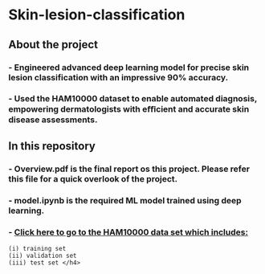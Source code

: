 # Skin-lesion-classification

## About the project
### - Engineered advanced deep learning model for precise skin lesion classification with an impressive 90% accuracy.
### - Used the HAM10000 dataset to enable automated diagnosis, empowering dermatologists with eﬃcient and accurate skin disease assessments.

## In this repository
### - Overview.pdf is the final report os this project. Please refer this file for a quick overlook of the project.
### - model.ipynb is the required ML model trained using deep learning. 
### - [Click here to go to the HAM10000 data set which includes:](https://www.kaggle.com/datasets/kmader/skin-cancer-mnist-ham10000)
    (i) training set
    (ii) validation set
    (iii) test set </h4>

